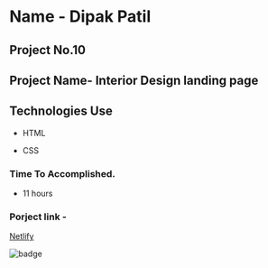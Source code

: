 # Name - Dipak Patil

## Project No.10

## Project Name- Interior Design landing page

## Technologies Use

- HTML

- CSS

### Time To Accomplished.

- 11 hours

### Porject link -

[Netlify](https://liveclass-project10.netlify.app/)

![badge](https://img.shields.io/badge/Live--class-Project--10-green)
